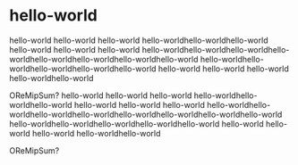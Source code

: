 # hello-world
hello-world
hello-world
hello-world
hello-worldhello-worldhello-world
hello-world
hello-world
hello-world
hello-worldhello-worldhello-worldhello-worldhello-worldhello-worldhello-worldhello-world
hello-worldhello-worldhello-worldhello-worldhello-world
hello-world
hello-world
hello-world
hello-worldhello-world

OReMipSum?
hello-world
hello-world
hello-world
hello-worldhello-worldhello-world
hello-world
hello-world
hello-world
hello-worldhello-worldhello-worldhello-worldhello-worldhello-worldhello-worldhello-world
hello-worldhello-worldhello-worldhello-worldhello-world
hello-world
hello-world
hello-world
hello-worldhello-world

OReMipSum?
